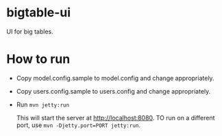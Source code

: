 
# bigtable-ui

UI for big tables.

# How to run

-   Copy model.config.sample to model.config and change appropriately.

-   Copy users.config.sample to users.config and change appropriately.

-   Run `mvn jetty:run`

    This will start the server at [http://localhost:8080](http://localhost:8080).  TO run on a
    different port, use `mvn -Djetty.port=PORT jetty:run`.

